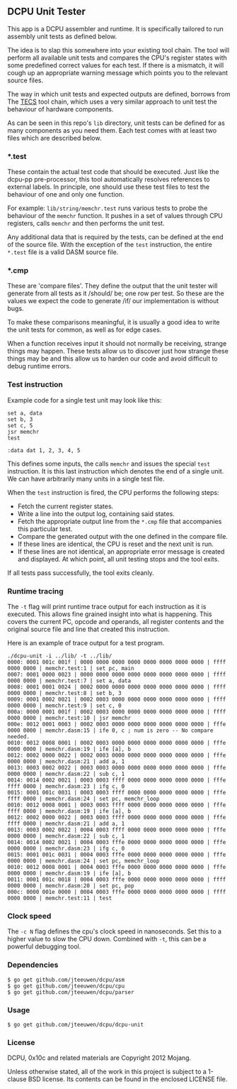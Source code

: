 ## DCPU Unit Tester

This app is a DCPU assembler and runtime.  It is specifically tailored
to run assembly unit tests as defined below.

The idea is to slap this somewhere into your existing tool chain.
The tool will perform all available unit tests and compares the
CPU's register states with some predefined correct values for each
test. If there is a mismatch, it will cough up an appropriate
warning message which points you to the relevant source files.

The way in which unit tests and expected outputs are defined,
borrows from The [TECS][1] tool chain, which uses a very similar
approach to unit test the behaviour of hardware components.

[1]: http://www1.idc.ac.il/tecs/

As can be seen in this repo's `lib` directory, unit tests can
be defined for as many components as you need them. Each test comes
with at least two files which are described below.

### *.test

These contain the actual test code that should be executed. Just like
the dcpu-pp pre-processor, this tool automatically resolves references to
external labels. In principle, one should use these test files to test
the behaviour of one and only one function.

For example: `lib/string/memchr.test` runs various tests to
probe the behaviour of the `memchr` function. It pushes in a set of
values through CPU registers, calls `memchr` and then performs the unit test.

Any additional data that is required by the tests, can be defined
at the end of the source file. With the exception of the `test` instruction,
the entire `*.test` file is a valid DASM source file.

### *.cmp

These are 'compare files'. They define the output that the unit tester
will generate from all tests as it /should/ be; one row per test.
So these are the values we expect the code to generate /if/ our implementation
is without bugs.

To make these comparisons meaningful, it is usually a good idea to write
the unit tests for common, as well as for edge cases.

When a function receives input it should not normally be receiving,
strange things may happen. These tests allow us to discover just how
strange these things may be and this allow us to harden our code and
avoid difficult to debug runtime errors.


### Test instruction

Example code for a single test unit may look like this:

	set a, data
	set b, 3
	set c, 5
	jsr memchr
	test
    
    :data dat 1, 2, 3, 4, 5

This defines some inputs, the calls `memchr` and issues the special `test`
instruction. It is this last instruction which denotes the end of a single
unit. We can have arbitrarily many units in a single test file.

When the `test` instruction is fired, the CPU performs the following steps:

* Fetch the current register states.
* Write a line into the output log, containing said states.
* Fetch the appropriate output line from the `*.cmp` file that accompanies
  this particular test.
* Compare the generated output with the one defined in the compare file.
* If these lines are identical, the CPU is reset and the next unit is run.
* If these lines are not identical, an appropriate error message is created
  and displayed. At which point, all unit testing stops and the tool exits.

If all tests pass successfully, the tool exits cleanly.

### Runtime tracing

The `-t` flag will print runtime trace output for each instruction
as it is executed. This allows fine grained insight into what is happening.
This covers the current PC, opcode and operands, all register contents
and the original source file and line that created this instruction.

Here is an example of trace output for a test program.

	./dcpu-unit -i ../lib/ -t ../lib/
	0000: 0001 001c 001f | 0000 0000 0000 0000 0000 0000 0000 0000 | ffff 0000 0000 | memchr.test:1 | set pc, main
	0007: 0001 0000 0023 | 0000 0000 0000 0000 0000 0000 0000 0000 | ffff 0000 0000 | memchr.test:7 | set a, data
	0008: 0001 0001 0024 | 0002 0000 0000 0000 0000 0000 0000 0000 | ffff 0000 0000 | memchr.test:8 | set b, 3
	0009: 0001 0002 0021 | 0002 0003 0000 0000 0000 0000 0000 0000 | ffff 0000 0000 | memchr.test:9 | set c, 0
	000a: 0000 0001 001f | 0002 0003 0000 0000 0000 0000 0000 0000 | ffff 0000 0000 | memchr.test:10 | jsr memchr
	000e: 0012 0001 0003 | 0002 0003 0000 0000 0000 0000 0000 0000 | fffe 0000 0000 | memchr.dasm:15 | ife 0, c ; num is zero -- No compare needed.
	0010: 0012 0008 0001 | 0002 0003 0000 0000 0000 0000 0000 0000 | fffe 0000 0000 | memchr.dasm:19 | ife [a], b
	0012: 0002 0000 0022 | 0002 0003 0000 0000 0000 0000 0000 0000 | fffe 0000 0000 | memchr.dasm:21 | add a, 1
	0013: 0003 0002 0022 | 0003 0003 0000 0000 0000 0000 0000 0000 | fffe 0000 0000 | memchr.dasm:22 | sub c, 1
	0014: 0014 0002 0021 | 0003 0003 ffff 0000 0000 0000 0000 0000 | fffe ffff 0000 | memchr.dasm:23 | ifg c, 0
	0015: 0001 001c 0031 | 0003 0003 ffff 0000 0000 0000 0000 0000 | fffe ffff 0000 | memchr.dasm:24 | set pc, memchr_loop
	0010: 0012 0008 0001 | 0003 0003 ffff 0000 0000 0000 0000 0000 | fffe ffff 0000 | memchr.dasm:19 | ife [a], b
	0012: 0002 0000 0022 | 0003 0003 ffff 0000 0000 0000 0000 0000 | fffe ffff 0000 | memchr.dasm:21 | add a, 1
	0013: 0003 0002 0022 | 0004 0003 ffff 0000 0000 0000 0000 0000 | fffe 0000 0000 | memchr.dasm:22 | sub c, 1
	0014: 0014 0002 0021 | 0004 0003 fffe 0000 0000 0000 0000 0000 | fffe 0000 0000 | memchr.dasm:23 | ifg c, 0
	0015: 0001 001c 0031 | 0004 0003 fffe 0000 0000 0000 0000 0000 | fffe 0000 0000 | memchr.dasm:24 | set pc, memchr_loop
	0010: 0012 0008 0001 | 0004 0003 fffe 0000 0000 0000 0000 0000 | fffe 0000 0000 | memchr.dasm:19 | ife [a], b
	0011: 0001 001c 0018 | 0004 0003 fffe 0000 0000 0000 0000 0000 | ffff 0000 0000 | memchr.dasm:20 | set pc, pop
	000c: 0000 001e 0000 | 0004 0003 fffe 0000 0000 0000 0000 0000 | ffff 0000 0000 | memchr.test:11 | test


### Clock speed

The `-c N` flag defines the cpu's clock speed in nanoseconds.
Set this to a higher value to slow the CPU down. Combined with `-t`, this
can be a powerful debugging tool.


### Dependencies

    $ go get github.com/jteeuwen/dcpu/asm
    $ go get github.com/jteeuwen/dcpu/cpu
    $ go get github.com/jteeuwen/dcpu/parser

### Usage

    $ go get github.com/jteeuwen/dcpu/dcpu-unit

### License

DCPU, 0x10c and related materials are Copyright 2012 Mojang.

Unless otherwise stated, all of the work in this project is subject to a
1-clause BSD license. Its contents can be found in the enclosed LICENSE file.

